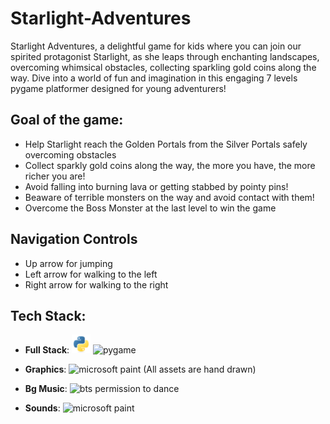 # Starlight-Adventures
Starlight Adventures, a delightful game for kids where you can join our spirited protagonist Starlight, as she leaps through enchanting landscapes, overcoming whimsical obstacles, collecting sparkling gold coins along the way. Dive into a world of fun and imagination in this engaging 7 levels pygame platformer designed for young adventurers!

## Goal of the game:
- Help Starlight reach the Golden Portals from the Silver Portals safely overcoming obstacles
- Collect sparkly gold coins along the way, the more you have, the more richer you are!
- Avoid falling into burning lava or getting stabbed by pointy pins!
- Beaware of terrible monsters on the way and avoid contact with them!
- Overcome the Boss Monster at the last level to win the game

## Navigation Controls
- Up arrow for jumping
- Left arrow for walking to the left
- Right arrow for walking to the right

## Tech Stack: 
- **Full Stack**: <img src="https://raw.githubusercontent.com/devicons/devicon/master/icons/python/python-original.svg" alt="python" width="30" height="30"/> <img src="https://www.pygame.org/docs/_static/pygame_logo.svg" alt="pygame" width="70" height="30"/>

- **Graphics**: <img src="https://upload.wikimedia.org/wikipedia/commons/thumb/2/2b/Microsoft_Paint.svg/2048px-Microsoft_Paint.svg.png" alt="microsoft paint" width="25" height="25"/> (All assets are hand drawn)
  
- **Bg Music**: <img src="https://images.fineartamerica.com/images/artworkimages/medium/3/greeting-cards-bts-permission-to-dance-on-stage-logo-ps56-panker-susan-transparent.png" alt="bts permission to dance" width="25" height="35"/>
- **Sounds**: <img src="https://www.logo.wine/a/logo/YouTube/YouTube-Icon-Full-Color-Logo.wine.svg" alt="microsoft paint" width="30" height="30"/>
